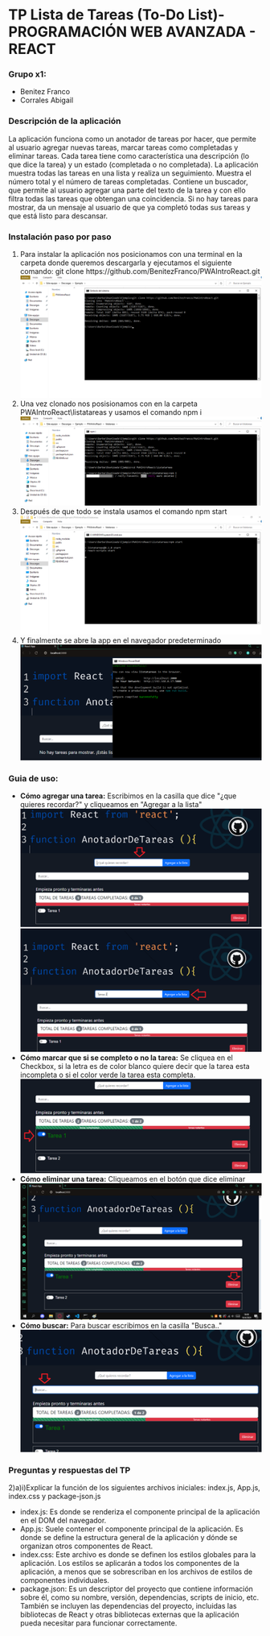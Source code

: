 <h1> TP Lista de Tareas (To-Do List)- PROGRAMACIÓN WEB AVANZADA - REACT</h1>


<h3> Grupo x1: </h3>
<ul>
    <li> Benitez Franco
    <li> Corrales Abigail
</ul>


<h3> Descripción de la aplicación </h3>


La aplicación funciona como un anotador de tareas por hacer, que permite al usuario agregar nuevas tareas, marcar tareas como completadas y eliminar tareas.
Cada tarea tiene como característica una descripción (lo que dice la tarea) y un estado (completada o no completada).
La aplicación muestra todas las tareas en una lista y realiza un seguimiento. Muestra el número total y el número de tareas completadas.
Contiene un buscador, que permite al usuario agregar una parte del texto de la tarea y con ello filtra todas las tareas que obtengan una coincidencia.
Si no hay tareas para mostrar, da un mensaje al usuario de que ya completó todas sus tareas y que está listo para descansar.


<h3>Instalación paso por paso</h3>
<ol>
    <li>
    Para instalar la aplicación nos posicionamos con una terminal en la carpeta donde queremos descargarla y ejecutamos el siguiente comando:
    git clone https://github.com/BenitezFranco/PWAIntroReact.git
    <img src="./src/Assets/intalacion/Clonar.png" alt="Imagen de como se clona">
    </li>
    <li>
    Una vez clonado nos posisionamos con en la carpeta PWAIntroReact\listatareas y usamos el comando npm i
    <img src="./src/Assets/intalacion/npm i.png" alt="Imagen de como se usa el comando npm i">
    </li>
    <li>
    Después de que todo se instala usamos el comando npm start
    <img src="./src/Assets/intalacion/npm start.png" alt="Imagen de como se usa el comando npm start">  
    </li>
    <li>
    Y finalmente se abre la app en el navegador predeterminado
    <img src="./src/Assets/intalacion/Final start.png" alt="Imagen de como se ve si empieza de forma exitosa la app">
    </li>
</ol>


<h3>Guia de uso:</h3>
<ul>
    <li>
<b>Cómo agregar una tarea:</b>
Escribimos en la casilla que dice "¿que quieres recordar?" y cliqueamos en "Agregar a la lista"
<img src="./src/Assets/guia/Crear Tarea.png" alt="Imagen que muestra la casilla ¿que quieres recordar?">
<img src="./src/Assets/guia/Agregar a la lista.png" alt="Imagen que muestra el boton agregar a la lista">
</li>
<li>
<b>Cómo marcar que si se completo o no la tarea:</b>
Se cliquea en el Checkbox, si la letra es de color blanco quiere decir que la tarea esta incompleta o si el color verde la tarea esta completa.
<img src="./src/Assets/guia/Completado.png" alt="Imagen que muestra el estado de las tareas">
</li>
<li>
<b>Cómo eliminar una tarea:</b>
Cliqueamos en el botón que dice eliminar
<img src="./src/Assets/guia/eliminar.png" alt="Imagen que muestra el boton eliminar">
</li>
<li>
<b>Cómo buscar:</b>
Para buscar escribimos en la casilla "Busca.."
<img src="./src/Assets/guia/buscar.png" alt="Imagen que muestra la casilla Buscar..">
</li>
</ul>

<h3> Preguntas y respuestas del TP</h3>
<p>2)a)i)Explicar la función de los siguientes archivos iniciales: index.js, App.js, index.css y package-json.js</p>

<p> 
<ul>
<li>index.js: Es donde se renderiza el componente principal de la aplicación en el DOM del navegador.</li>
<li>
App.js: Suele contener el componente principal de la aplicación. Es donde se define la estructura general de la aplicación y dónde se organizan otros componentes de React.
</li>
<li>
index.css: Este archivo es donde se definen los estilos globales para la aplicación. Los estilos se aplicarán a todos los componentes de la aplicación, a menos que se sobrescriban en los archivos de estilos de componentes individuales.
</li>
<li>
package.json: Es un descriptor del proyecto que contiene información sobre él, como su nombre, versión, dependencias, scripts de inicio, etc. También se incluyen las dependencias del proyecto, incluidas las bibliotecas de React y otras bibliotecas externas que la aplicación pueda necesitar para funcionar correctamente.
</li>
</ul>
</p>
